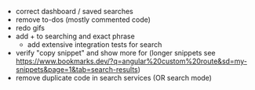 * correct dashboard / saved searches
* remove to-dos (mostly commented code)
* redo gifs
* add + to searching and exact phrase
  * add extensive integration tests for search
* verify "copy snippet" and show more for (longer snippets see https://www.bookmarks.dev/?q=angular%20custom%20route&sd=my-snippets&page=1&tab=search-results)
* remove duplicate code in search services (OR search mode)
